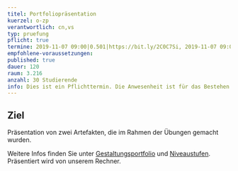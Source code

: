 ```yaml
---
titel: Portfoliopräsentation
kuerzel: o-zp
verantwortlich: cn,vs
typ: pruefung
pflicht: true
termine: 2019-11-07 09:00|0.501|https://bit.ly/2C0C7Si, 2019-11-07 09:00|0.502|https://bit.ly/2WsysGg, 2019-11-07 12:00|0.501|https://bit.ly/2C4t1E1, 2019-11-07 12:00|0.502|https://bit.ly/33dgY3z
empfohlene-voraussetzungen: 
published: true
dauer: 120
raum: 3.216
anzahl: 30 Studierende
info: Dies ist ein Pflichttermin. Die Anwesenheit ist für das Bestehen des Moduls erforderlich. 
---
```


## Ziel 
Präsentation von zwei Artefakten, die im Rahmen der Übungen gemacht wurden. 

Weitere Infos finden Sie unter [Gestaltungsportfolio](../../gestaltungsportfolio/) und [Niveaustufen](../../niveaustufen/). Präsentiert wird von unserem Rechner. 


